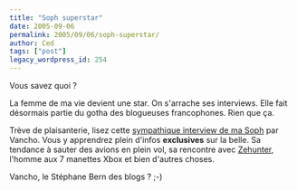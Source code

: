 ```yaml
---
title: "Soph superstar"
date: 2005-09-06
permalink: 2005/09/06/soph-superstar/
author: Ced
tags: ["post"]
legacy_wordpress_id: 254
---
```


Vous savez quoi&nbsp;?

La femme de ma vie devient une star. On s'arrache ses interviews. Elle fait désormais partie du gotha des blogueuses francophones. Rien que ça.

<!-- excerpt -->

Trève de plaisanterie, lisez cette [sympathique interview de ma Soph](http://vanchopilanak.free.fr/dotclear/index.php?2005/09/05/84-64k-a-la-moulinette) par Vancho. Vous y apprendrez plein d'infos  __exclusives__ sur la belle. Sa tendance à sauter des avions en plein vol, sa rencontre avec [Zehunter](http://www.google.be/url?sa=t&amp;ct=res&amp;cd=1&amp;url=http%3A//www.zehunter.com/&amp;ei=cIkdQ-uhGaemiALlv9T2BA), l'homme aux 7 manettes Xbox et bien d'autres choses.

Vancho, le Stéphane Bern des blogs&nbsp;? ;-)
